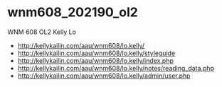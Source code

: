 # wnm608_202190_ol2
WNM 608 OL2
Kelly Lo
- http://kellykailin.com/aau/wnm608/lo.kelly/
- http://kellykailin.com/aau/wnm608/lo.kelly/styleguide
- http://kellykailin.com/aau/wnm608/lo.kelly/index.php
- http://kellykailin.com/aau/wnm608/lo.kelly/notes/reading_data.php
- http://kellykailin.com/aau/wnm608/lo.kelly/admin/user.php